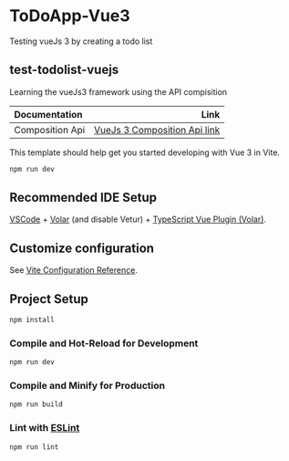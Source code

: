 # ToDoApp-Vue3
Testing vueJs 3 by creating a todo list

## test-todolist-vuejs
Learning the vueJs3 framework using the API compisition

| Documentation     | Link                          |
| :---------------- | ----------------------------: |
| Composition Api   | [VueJs 3 Composition Api link](https://vuejs.org/api/composition-api-setup.html#composition-api-setup) |


This template should help get you started developing with Vue 3 in Vite.

```bash
npm run dev
```

## Recommended IDE Setup

[VSCode](https://code.visualstudio.com/) + [Volar](https://marketplace.visualstudio.com/items?itemName=Vue.volar) (and disable Vetur) + [TypeScript Vue Plugin (Volar)](https://marketplace.visualstudio.com/items?itemName=Vue.vscode-typescript-vue-plugin).

## Customize configuration

See [Vite Configuration Reference](https://vitejs.dev/config/).

## Project Setup

```sh
npm install
```

### Compile and Hot-Reload for Development

```sh
npm run dev
```

### Compile and Minify for Production

```sh
npm run build
```

### Lint with [ESLint](https://eslint.org/)

```sh
npm run lint
```

